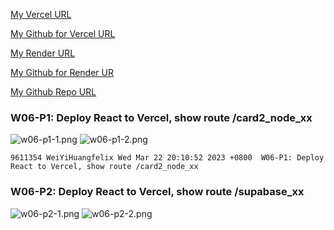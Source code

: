 [My Vercel URL](https://1112-client-2n-card-demo-26.vercel.app)

[My Github for Vercel URL](https://github.com/WeiYiHuangfelix/1112-client-2n-card-demo-26)

[My Render URL](https://one112-server-card-demo-26-npgb.onrender.com)

[My Github for Render UR](https://github.com/WeiYiHuangfelix/1112-client-2n-card-demo-26)

[My Github Repo URL](https://github.com/WeiYiHuangfelix/1112-client-2n-card-demo-26)

### W06-P1: Deploy React to Vercel, show route /card2_node_xx

![w06-p1-1.png](https://boadkpezbkrextxfzgiw.supabase.co/storage/v1/object/public/demo-26/md_img/w06-p1-1.png)
![w06-p1-2.png](https://boadkpezbkrextxfzgiw.supabase.co/storage/v1/object/public/demo-26/md_img/w06-p1-2.png)

```
9611354 WeiYiHuangfelix Wed Mar 22 20:10:52 2023 +0800  W06-P1: Deploy React to Vercel, show route /card2_node_xx
```

### W06-P2: Deploy React to Vercel, show route /supabase_xx

![w06-p2-1.png](https://boadkpezbkrextxfzgiw.supabase.co/storage/v1/object/public/demo-26/md_img/w06-p2-1.png)
![w06-p2-2.png](https://boadkpezbkrextxfzgiw.supabase.co/storage/v1/object/public/demo-26/md_img/w06-p2-2.png)